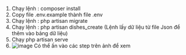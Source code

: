 1. Chạy lệnh : composer install
2. Copy file .env.example thành file .env
3. Chạy lệnh : php artisan migrate
4. Chạy lệnh : php artisan dishes_create (Lệnh lấy dữ liệu từ file Json để thêm vào bảng dữ liệu)
5. Chạy php artisan serve
6. ![image](https://github.com/DragonTTA/test-project/assets/93216978/32fd2df0-5667-42b1-8962-97137c034820) Có thể ấn vào các step trên ảnh để xem
